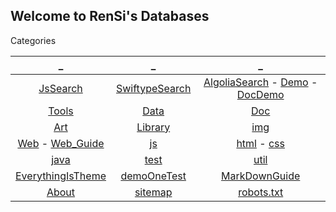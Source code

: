 ## Welcome to RenSi's Databases

Categories

| _ | _ | _ |
|:---:|:---:|:---:|
| [JsSearch](search.md) | [SwiftypeSearch](stok.md) | [AlgoliaSearch](sag3.html) - [Demo](sag.html) - [DocDemo](sagTwo.html) |
| [Tools](Tools/index.md) | [Data](Data/index.md) | [Doc](Doc/index.md) |
| [Art](/Art/index.md) | [Library](Library/index.md) | [img](img/index.md) |
| [Web](Web/index.md) - [Web_Guide](web_guide.md) | [js](js/index.md) | [html](html/index.md) - [css](css/index.md) |
| [java](java/index.md) | [test](test/index.md) | [util](util/index.md) |
| [EverythingIsTheme](demo.md) | [demoOneTest](demoOne.md) | [MarkDownGuide](https://www.appinn.com/markdown/) |
| [About](About/index.md) | [sitemap](sitemap.xml) | [robots.txt](robots.txt) |



